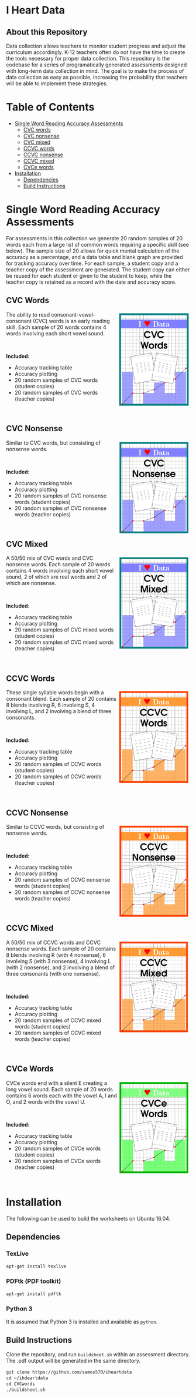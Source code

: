 # I Heart Data

## About this Repository

Data collection allows teachers to monitor student progress and adjust the
curriculum accordingly. K-12 teachers often do not have the time to create the
tools necessary for proper data collection. This repository is the codebase for
a series of programatically generated assessments designed with long-term data
collection in mind. The goal is to make the process of data collection as easy
as possible, increasing the probability that teachers will be able to implement
these strategies. 

Table of Contents
=================

* [Single Word Reading Accuracy Assessments](#single-word-reading-accuracy-assessments)
    * [CVC words](#cvc-words)
    * [CVC nonsense](#cvc-nonsense)
    * [CVC mixed](#cvc-mixed)
    * [CCVC words](#ccvc-words)
    * [CCVC nonsense](#ccvc-nonsense)
    * [CCVC mixed](#ccvc-mixed)
    * [CVCe words](#cvce-words)
* [Installation](#installation)
    * [Dependencies](#dependencies)
    * [Build Instructions](#build-instructions)

# Single Word Reading Accuracy Assessments

For assessments in this collection we generate 20 random samples of 20 words
each from a large list of common words requiring a specific skill (see below).
The sample size of 20 allows for quick mental calculation of the accuracy as a
percentage, and a data table and blank graph are provided for tracking accuracy
over time. For each sample, a student copy and a teacher copy of the assessment
are generated. The student copy can either be reused for each student or given
to the student to keep, while the teacher copy is retained as a record with the
date and accuracy score.

## CVC Words

<img src="./Images/coverCVC.png" alt="CVC" width="200" align="right">
The ability to read consonant-vowel-consonant (CVC) words is an early reading
skill. Each sample of 20 words contains 4 words involving each short vowel
sound.

&nbsp;

**Included:**
* Accuracy tracking table
* Accuracy plotting
* 20 random samples of CVC words (student copies)
* 20 random samples of CVC words (teacher copies)

&nbsp;

## CVC Nonsense

<img src="./Images/coverCVCn.png" alt="CVC" width="200" align="right">
Similar to CVC words, but consisting of nonsense words. 

&nbsp;

**Included:**
* Accuracy tracking table
* Accuracy plotting
* 20 random samples of CVC nonsense words (student copies)
* 20 random samples of CVC nonsense words (teacher copies)

&nbsp;

## CVC Mixed

<img src="./Images/coverCVCm.png" alt="CVC" width="200" align="right"> 
A 50/50 mix of CVC words and CVC nonsense words. Each sample of 20 words
contains 4 words involving each short vowel sound, 2 of which are real words
and 2 of which are nonsense.

&nbsp;

**Included:**
* Accuracy tracking table
* Accuracy plotting
* 20 random samples of CVC mixed words (student copies)
* 20 random samples of CVC mixed words (teacher copies)

&nbsp;

## CCVC Words

<img src="./Images/coverCCVC.png" alt="CCVC" width="200" align="right">
These single syllable words begin with a consonant blend. Each sample of 20
contains 8 blends involving R, 6 involving S, 4 involving L, and 2 involving a
blend of three consonants.

&nbsp;

**Included:**
* Accuracy tracking table
* Accuracy plotting
* 20 random samples of CCVC words (student copies)
* 20 random samples of CCVC words (teacher copies)

&nbsp;

## CCVC Nonsense

<img src="./Images/coverCCVCn.png" alt="CCVC" width="200" align="right">

Similar to CCVC words, but consisting of nonsense words.

&nbsp;

**Included:**
* Accuracy tracking table
* Accuracy plotting
* 20 random samples of CCVC nonsense words (student copies)
* 20 random samples of CCVC nonsense words (teacher copies)

&nbsp;

## CCVC Mixed

<img src="./Images/coverCCVCm.png" alt="CCVC" width="200" align="right"> 
A 50/50 mix of CCVC words and CCVC nonsense words. Each sample of 20 contains 8
blends involving R (with 4 nonsense), 6 involving S (with 3 nonsense), 4
involving L (with 2 nonsense), and 2 involving a blend of three consonants
(with one nonsense).

&nbsp;

**Included:**
* Accuracy tracking table
* Accuracy plotting
* 20 random samples of CCVC mixed words (student copies)
* 20 random samples of CCVC mixed words (teacher copies)

&nbsp;

## CVCe Words

<img src="./Images/coverCVCe.png" alt="CVC" width="200" align="right">
CVCe words end with a silent E creating a long vowel sound. Each sample of 20
words contains 6 words each with the vowel A, I and O, and 2 words with the
vowel U.

&nbsp;

**Included:**
* Accuracy tracking table
* Accuracy plotting
* 20 random samples of CVCe words (student copies)
* 20 random samples of CVCe words (teacher copies)

&nbsp;

# Installation

The following can be used to build the worksheets on Ubuntu 16.04. 

## Dependencies

### TexLive

```shell
apt-get install texlive
```

### PDFtk (PDF toolkit)

```shell
apt-get install pdftk
```

### Python 3

It is assumed that Python 3 is installed and available as `python`. 

## Build Instructions

Clone the repository, and run `buildsheet.sh` within an assessment directory.
The .pdf output will be generated in the same directory.

```shell
git clone https://github.com/samos570/iheartdata
cd ~/ihdeartdata
cd CVCwords
./buildsheet.sh
```
